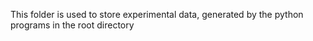 This folder is used to store experimental data, generated by the python programs
in the root directory
